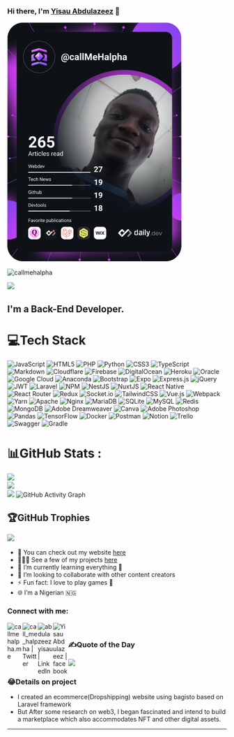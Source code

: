 ### Hi there, I'm [Yisau Abdulazeez][website] 👋

<a href="https://app.daily.dev/DailyDevTips"><img src="https://github.com/callmehalpha/callmehalpha/blob/main/devcard.svg" width="400" alt="Yisau Abdulazeez's Dev Card"/></a>


<img src="https://img.shields.io/github/followers/callmehalpha?style=social" alt="callmehalpha" />

![](https://komarev.com/ghpvc/?username=callmehalpha&label=Visitors+Count&color=brightgreen)

## I'm a Back-End Developer.
# 💻Tech Stack
![JavaScript](https://img.shields.io/badge/javascript-%23323330.svg?style=for-the-badge&logo=javascript&logoColor=%23F7DF1E) ![HTML5](https://img.shields.io/badge/html5-%23E34F26.svg?style=for-the-badge&logo=html5&logoColor=white) ![PHP](https://img.shields.io/badge/php-%23777BB4.svg?style=for-the-badge&logo=php&logoColor=white) ![Python](https://img.shields.io/badge/python-3670A0?style=for-the-badge&logo=python&logoColor=ffdd54) ![CSS3](https://img.shields.io/badge/css3-%231572B6.svg?style=for-the-badge&logo=css3&logoColor=white) ![TypeScript](https://img.shields.io/badge/typescript-%23007ACC.svg?style=for-the-badge&logo=typescript&logoColor=white) ![Markdown](https://img.shields.io/badge/markdown-%23000000.svg?style=for-the-badge&logo=markdown&logoColor=white) ![Cloudflare](https://img.shields.io/badge/Cloudflare-F38020?style=for-the-badge&logo=Cloudflare&logoColor=white) ![Firebase](https://img.shields.io/badge/firebase-%23039BE5.svg?style=for-the-badge&logo=firebase) ![DigitalOcean](https://img.shields.io/badge/DigitalOcean-%230167ff.svg?style=for-the-badge&logo=digitalOcean&logoColor=white) ![Heroku](https://img.shields.io/badge/heroku-%23430098.svg?style=for-the-badge&logo=heroku&logoColor=white) ![Oracle](https://img.shields.io/badge/Oracle-F80000?style=for-the-badge&logo=oracle&logoColor=white) ![Google Cloud](https://img.shields.io/badge/Google%20Cloud-%234285F4.svg?style=for-the-badge&logo=google-cloud&logoColor=white) ![Anaconda](https://img.shields.io/badge/Anaconda-%2344A833.svg?style=for-the-badge&logo=anaconda&logoColor=white) ![Bootstrap](https://img.shields.io/badge/bootstrap-%23563D7C.svg?style=for-the-badge&logo=bootstrap&logoColor=white) ![Expo](https://img.shields.io/badge/expo-1C1E24?style=for-the-badge&logo=expo&logoColor=#D04A37) ![Express.js](https://img.shields.io/badge/express.js-%23404d59.svg?style=for-the-badge&logo=express&logoColor=%2361DAFB) ![jQuery](https://img.shields.io/badge/jquery-%230769AD.svg?style=for-the-badge&logo=jquery&logoColor=white) ![JWT](https://img.shields.io/badge/JWT-black?style=for-the-badge&logo=JSON%20web%20tokens) ![Laravel](https://img.shields.io/badge/laravel-%23FF2D20.svg?style=for-the-badge&logo=laravel&logoColor=white) ![NPM](https://img.shields.io/badge/NPM-%23000000.svg?style=for-the-badge&logo=npm&logoColor=white) ![NestJS](https://img.shields.io/badge/nestjs-%23E0234E.svg?style=for-the-badge&logo=nestjs&logoColor=white) ![NuxtJS](https://img.shields.io/badge/Nuxt-black?style=for-the-badge&logo=nuxt.js&logoColor=white) ![React Native](https://img.shields.io/badge/react_native-%2320232a.svg?style=for-the-badge&logo=react&logoColor=%2361DAFB) ![React Router](https://img.shields.io/badge/React_Router-CA4245?style=for-the-badge&logo=react-router&logoColor=white) ![Redux](https://img.shields.io/badge/redux-%23593d88.svg?style=for-the-badge&logo=redux&logoColor=white) ![Socket.io](https://img.shields.io/badge/Socket.io-black?style=for-the-badge&logo=socket.io&badgeColor=010101) ![TailwindCSS](https://img.shields.io/badge/tailwindcss-%2338B2AC.svg?style=for-the-badge&logo=tailwind-css&logoColor=white) ![Vue.js](https://img.shields.io/badge/vuejs-%2335495e.svg?style=for-the-badge&logo=vuedotjs&logoColor=%234FC08D) ![Webpack](https://img.shields.io/badge/webpack-%238DD6F9.svg?style=for-the-badge&logo=webpack&logoColor=black) ![Yarn](https://img.shields.io/badge/yarn-%232C8EBB.svg?style=for-the-badge&logo=yarn&logoColor=white) ![Apache](https://img.shields.io/badge/apache-%23D42029.svg?style=for-the-badge&logo=apache&logoColor=white) ![Nginx](https://img.shields.io/badge/nginx-%23009639.svg?style=for-the-badge&logo=nginx&logoColor=white) ![MariaDB](https://img.shields.io/badge/MariaDB-003545?style=for-the-badge&logo=mariadb&logoColor=white) ![SQLite](https://img.shields.io/badge/sqlite-%2307405e.svg?style=for-the-badge&logo=sqlite&logoColor=white) ![MySQL](https://img.shields.io/badge/mysql-%2300f.svg?style=for-the-badge&logo=mysql&logoColor=white) ![Redis](https://img.shields.io/badge/redis-%23DD0031.svg?style=for-the-badge&logo=redis&logoColor=white) ![MongoDB](https://img.shields.io/badge/MongoDB-%234ea94b.svg?style=for-the-badge&logo=mongodb&logoColor=white) ![Adobe Dreamweaver](https://img.shields.io/badge/Adobe%20Dreamweaver-FF61F6.svg?style=for-the-badge&logo=Adobe%20Dreamweaver&logoColor=white) ![Canva](https://img.shields.io/badge/Canva-%2300C4CC.svg?style=for-the-badge&logo=Canva&logoColor=white) ![Adobe Photoshop](https://img.shields.io/badge/adobephotoshop-%2331A8FF.svg?style=for-the-badge&logo=adobephotoshop&logoColor=white) ![Pandas](https://img.shields.io/badge/pandas-%23150458.svg?style=for-the-badge&logo=pandas&logoColor=white) ![TensorFlow](https://img.shields.io/badge/TensorFlow-%23FF6F00.svg?style=for-the-badge&logo=TensorFlow&logoColor=white) ![Docker](https://img.shields.io/badge/docker-%230db7ed.svg?style=for-the-badge&logo=docker&logoColor=white) ![Postman](https://img.shields.io/badge/Postman-FF6C37?style=for-the-badge&logo=postman&logoColor=white) ![Notion](https://img.shields.io/badge/Notion-%23000000.svg?style=for-the-badge&logo=notion&logoColor=white) ![Trello](https://img.shields.io/badge/Trello-%23026AA7.svg?style=for-the-badge&logo=Trello&logoColor=white) ![Swagger](https://img.shields.io/badge/-Swagger-%23Clojure?style=for-the-badge&logo=swagger&logoColor=white) ![Gradle](https://img.shields.io/badge/Gradle-02303A.svg?style=for-the-badge&logo=Gradle&logoColor=white)

# 📊GitHub Stats :
![](https://github-readme-stats.vercel.app/api?username=callmehalpha&theme=blueberry&hide_border=false&include_all_commits=true&count_private=false)<br/>
![](https://github-readme-streak-stats.herokuapp.com/?user=callmehalpha&theme=blueberry&hide_border=false)<br/>
![](https://github-readme-stats.vercel.app/api/top-langs/?username=callmehalpha&theme=blueberry&hide_border=false&include_all_commits=true&count_private=false&layout=compact)
![GitHub Activity Graph](https://activity-graph.herokuapp.com/graph?username=callmehalpha&theme=dracula&hide_border=true)


## 🏆GitHub Trophies
![](https://github-profile-trophy.vercel.app/?username=callmehalpha&theme=radical&no-frame=false&no-bg=false&margin-w=4)

- 🔭 You can check out my website [here](https://callmehalpha.me/)
- 👨🏾‍💻 See a few of my projects [here](https://callmehalpha.me/portfolio)
- 🌱 I’m currently learning everything 🤣
- 👯 I’m looking to collaborate with other content creators
- ⚡ Fun fact: I love to play games 🕺
- 🌐 I’m a Nigerian 🇳🇬

### Connect with me:

[<img align="left" alt="callmehalpha.me" width="35px" src="https://img.icons8.com/bubbles/50/000000/globe.png" />][website]
[<img align="left" alt="call_me_halpha | Twitter" width="35px" src="https://img.icons8.com/bubbles/50/000000/twitter.png" />][twitter]
[<img align="left" alt="abdulazeezyisau | LinkedIn" width="35px" src="https://img.icons8.com/bubbles/50/000000/linkedin.png" />][linkedin]
[<img align="left" alt="Yisau Abdulazeez | facebook" width="35px" src="https://img.icons8.com/bubbles/50/000000/facebook-new.png"  />][facebook]
<br /> 

### ✍️Quote of the Day
![](https://quotes-github-readme.vercel.app/api?type=horizontal&theme=dark)

### 😂Details on project

- I created an ecommerce(Dropshipping) website using bagisto based on Laravel framework
- But After some research on web3, I began fascinated and intend to build a marketplace which also accommodates NFT and 
other digital assets.
---

[website]: https://callmehalpha.me/
[twitter]: https://twitter.com/call_me_halpha
[linkedin]: https://www.linkedin.com/in/abdulazeez-yisau-369b1a119
[facebook]: https://www.facebook.com/abdulazeez.yisau

